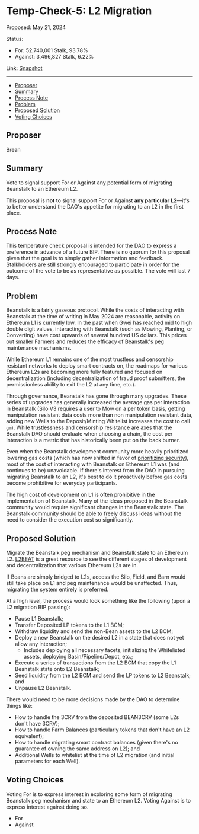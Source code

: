 # Temp-Check-5: L2 Migration

Proposed: May 21, 2024

Status:

* For: 52,740,001 Stalk, 93.78%
* Against: 3,496,827 Stalk, 6.22%

Link: [Snapshot](https://snapshot.org/#/beanstalkfarms.eth/proposal/0x93dfc538a66c1c199f5c9f0fd9c0233ce3625c7ada9743bafc8b5fbc0fc38fc7)

---

- [Proposer](#proposer)
- [Summary](#summary)
- [Process Note](#process-note)
- [Problem](#problem)
- [Proposed Solution](#proposed-solution)
- [Voting Choices](#voting-choices)

## Proposer

Brean

## Summary

Vote to signal support For or Against any potential form of migrating Beanstalk to an Ethereum L2.

This proposal is **not** to signal support For or Against **any particular L2**—it's to better understand the DAO's appetite for migrating to an L2 in the first place.

## Process Note

This temperature check proposal is intended for the DAO to express a preference in advance of a future BIP. There is no quorum for this proposal given that the goal is to simply gather information and feedback. Stalkholders are still strongly encouraged to participate in order for the outcome of the vote to be as representative as possible. The vote will last 7 days.

## Problem

Beanstalk is a fairly gaseous protocol. While the costs of interacting with Beanstalk at the time of writing in May 2024 are reasonable, activity on Ethereum L1 is currently low. In the past when Gwei has reached mid to high double digit values, interacting with Beanstalk (such as Mowing, Planting, or Converting) have cost upwards of several hundred US dollars. This prices out smaller Farmers and reduces the efficacy of Beanstalk's peg maintenance mechanisms. 

While Ethereum L1 remains one of the most trustless and censorship resistant networks to deploy smart contracts on, the roadmaps for various Ethereum L2s are becoming more fully featured and focused on decentralization (including decentralization of fraud proof submitters, the permissionless ability to exit the L2 at any time, etc.).

Through governance, Beanstalk has gone through many upgrades. These series of upgrades has generally increased the average gas per interaction in Beanstalk (Silo V3 requires a user to Mow on a per token basis, getting manipulation resistant data costs more than non manipulation resistant data, adding new Wells to the Deposit/Minting Whitelist increases the cost to call `gm`). While trustlessness and censorship resistance are axes that the Beanstalk DAO should evaluate when choosing a chain, the cost per interaction is a metric that has historically been put on the back burner.

Even when the Beanstalk development community more heavily prioritized lowering gas costs (which has now shifted in favor of [prioritizing security](https://github.com/BeanstalkFarms/Beanstalk/issues/729)), most of the cost of interacting with Beanstalk on Ethereum L1 was (and continues to be) unavoidable. If there's interest from the DAO in pursuing migrating Beanstalk to an L2, it's best to do it proactively before gas costs become prohibitive for everyday participants.

The high cost of development on L1 is often prohibitive in the implementation of Beanstalk. Many of the ideas proposed in the Beanstalk community would require significant changes in the Beanstalk state. The Beanstalk community should be able to freely discuss ideas without the need to consider the execution cost so significantly.

## Proposed Solution

Migrate the Beanstalk peg mechanism and Beanstalk state to an Ethereum L2. [L2BEAT](https://l2beat.com/scaling/summary) is a great resource to see the different stages of development and decentralization that various Ethereum L2s are in.

If Beans are simply bridged to L2s, access the Silo, Field, and Barn would still take place on L1 and peg maintenance would be unaffected. Thus, migrating the system entirely is preferred.

At a high level, the process would look something like the following (upon a L2 migration BIP passing):
* Pause L1 Beanstalk;
* Transfer Deposited LP tokens to the L1 BCM;
* Withdraw liquidity and send the non-Bean assets to the L2 BCM;
* Deploy a new Beanstalk on the desired L2 in a state that does not yet allow any interaction;
    * Includes deploying all necessary facets, initializing the Whitelisted assets, deploying Basin/Pipeline/Depot, etc.;
* Execute a series of transactions from the L2 BCM that copy the L1 Beanstalk state onto L2 Beanstalk;
* Seed liquidity from the L2 BCM and send the LP tokens to L2 Beanstalk; and
* Unpause L2 Beanstalk.

There would need to be more decisions made by the DAO to determine things like:
* How to handle the 3CRV from the deposited BEAN3CRV (some L2s don't have 3CRV);
* How to handle Farm Balances (particularly tokens that don't have an L2 equivalent);
* How to handle migrating smart contract balances (given there's no guarantee of owning the same address on L2); and
* Additional Wells to whitelist at the time of L2 migration (and initial parameters for each Well).

## Voting Choices

Voting For is to express interest in exploring some form of migrating Beanstalk peg mechanism and state to an Ethereum L2. Voting Against is to express interest against doing so.

* For
* Against
